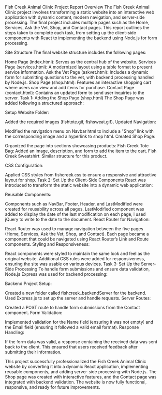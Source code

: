 Fish Creek Animal Clinic Project Report
Overview
The Fish Creek Animal Clinic project involves transforming a static website into an interactive web application with dynamic content, modern navigation, and server-side processing. The final project includes multiple pages such as the Home, Services, Ask the Vet, Shop, and Contact pages. This report outlines the steps taken to complete each task, from setting up the client-side components with React to implementing the backend using Node.js for form processing.

Site Structure
The final website structure includes the following pages:

Home Page (index.html): Serves as the central hub of the website.
Services Page (services.html): A modernized layout using a table format to present service information.
Ask the Vet Page (askvet.html): Includes a dynamic form for submitting questions to the vet, with backend processing handled by Node.js.
Shop Page (shop.html): Features an interactive shopping cart where users can view and add items for purchase.
Contact Page (contact.html): Contains an updated form to send user inquiries to the server.
Task 1: Adding the Shop Page (shop.html)
The Shop Page was added following a structured approach:

Setup Website Folder:

Added the required images (fishtote.gif, fishsweat.gif).
Updated Navigation:

Modified the navigation menu on Navbar html to include a "Shop" link with the corresponding image and a hyperlink to shop html.
Created Shop Page:

Organized the page into sections showcasing products:
Fish Creek Tote Bag: Added an image, description, and form to add the item to the cart.
Fish Creek Sweatshirt: Similar structure for this product.

CSS Configuration:

Applied CSS styles from fishcreek.css to ensure a responsive and attractive layout for shop.
Task 2: Set Up the Client-Side Components
React was introduced to transform the static website into a dynamic web application:

Reusable Components:

Components such as NavBar, Footer, Header, and LastModified were created for reusability across all pages.
LastModified component was added to display the date of the last modification on each page, I used jQuery to write to the date to the document.
React Router for Navigation:

React Router was used to manage navigation between the five pages (Home, Services, Ask the Vet, Shop, and Contact).
Each page became a component that could be navigated using React Router’s Link and Route components.
Styling and Responsiveness:

React components were styled to maintain the same look and feel as the original website.
Additional CSS rules were added for responsiveness, ensuring the site was usable on various devices.
Task 3: Set Up the Server-Side Processing
To handle form submissions and ensure data validation, Node.js Express was used for backend processing:

Backend Project Setup:

Created a new folder called fishcreek_backendServer for the backend.
Used Express.js to set up the server and handle requests.
Server Routes:

Created a POST route to handle form submissions from the Contact component.
Form Validation:

Implemented validation for the Name field (ensuring it was not empty) and the Email field (ensuring it followed a valid email format).
Response Handling:

If the form data was valid, a response containing the received data was sent back to the client.
This ensured that users received feedback after submitting their information.


This project successfully professionalized the Fish Creek Animal Clinic website by converting it into a dynamic React application, implementing reusable components, and adding server-side processing with Node.js. The Shop page was created with interactive features, and the Contact page was integrated with backend validation. The website is now fully functional, responsive, and ready for future improvements.
